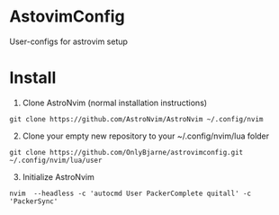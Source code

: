 # AstovimConfig
User-configs for astrovim setup

# Install

1. Clone AstroNvim (normal installation instructions)

`git clone https://github.com/AstroNvim/AstroNvim ~/.config/nvim`

2. Clone your empty new repository to your ~/.config/nvim/lua folder

```git clone https://github.com/OnlyBjarne/astrovimconfig.git ~/.config/nvim/lua/user```

3. Initialize AstroNvim

`nvim  --headless -c 'autocmd User PackerComplete quitall' -c 'PackerSync'`
